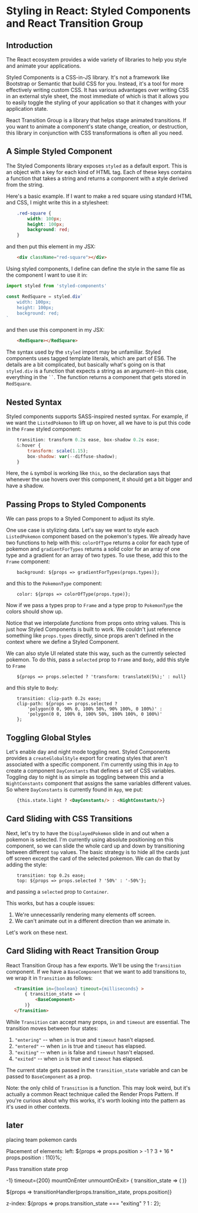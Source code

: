 
# Styling in React: Styled Components and React Transition Group

## Introduction

The React ecosystem provides a wide variety of libraries to help you style and animate your applications.

Styled Components is a CSS-in-JS library. It's not a framework like Bootstrap or Semantic that build CSS for you. Instead, it's a tool for more effectively writing custom CSS. It has various advantages over writing CSS in an external style sheet, the most immediate of which is that it allows you to easily toggle the styling of your application so that it changes with your application state.

React Transition Group is a library that helps stage animated transitions. If you want to animate a component's state change, creation, or destruction, this library in conjunction with CSS transformations is often all you need.


## A Simple Styled Component

The Styled Components library exposes `styled` as a default export. This is an object with a key for each kind of HTML tag. Each of these keys contains a function that takes a string and returns a component with a style derived from the string.

Here's a basic example. If I want to make a red square using standard HTML and CSS, I might write this in a stylesheet:

```css
    .red-square {
        width: 100px;
        height: 100px;
        background: red;
    }
```

and then put this element in my JSX:

```html
    <div className="red-square"></div>
```

Using styled components, I define can define the style in the same file as the component I want to use it in:

```javascript
import styled from 'styled-components'

const RedSquare = styled.div`
    width: 100px;
    height: 100px;
    background: red;
`
```

and then use this component in my JSX:

```html
    <RedSquare></RedSquare>
```

The syntax used by the ```styled``` import may be unfamiliar. Styled components uses tagged template literals, which are part of ES6. The details are a bit complicated, but basically what's going on is that ```styled.div``` is a function that expects a string as an argument--in this case, everything in the ``` `` ```. The function returns a component that gets stored in ```RedSquare```.


## Nested Syntax

Styled components supports SASS-inspired nested syntax. For example, if we want the ```ListedPokemon``` to lift up on hover, all we have to is put this code in the ```Frame``` styled component:

```javascript
    transition: transform 0.2s ease, box-shadow 0.2s ease;
    &:hover {
        transform: scale(1.15);
        box-shadow: var(--diffuse-shadow);
    }
```

Here, the ```&``` symbol is working like ```this```, so the declaration says that whenever the use hovers over this component, it should get a bit bigger and have a shadow.


## Passing Props to Styled Components

We can pass props to a Styled Component to adjust its style.

One use case is stylizing data. Let's say we want to style each ```ListedPokemon``` component based on the pokemon's types. We already have two functions to help with this: ```colorOfType``` returns a color for each type of pokemon and ```gradientForTypes``` returns a solid color for an array of one type and a gradient for an array of two types. To use these, add this to the ```Frame``` component:

```
    background: ${props => gradientForTypes(props.types)};
```

and this to the ```PokemonType``` component:

```
    color: ${props => colorOfType(props.type)};
```

Now if we pass a types prop to ```Frame``` and a type prop to ```PokemonType``` the colors should show up.

Notice that we interpolate *functions* from props onto string values. This is just how Styled Components is built to work. We couldn't just reference something like ```props.types``` directly, since props aren't defined in the context where we define a Styled Component.

We can also style UI related state this way, such as the currently selected pokemon. To do this, pass a ```selected``` prop to ```Frame``` and ```Body```, add this style to ```Frame```

```
    ${props => props.selected ? 'transform: translateX(5%);' : null}
```

and this style to ```Body```:

```
    transition: clip-path 0.2s ease;
    clip-path: ${props => props.selected ?
        'polygon(0 0, 90% 0, 100% 50%, 90% 100%, 0 100%)' :
        'polygon(0 0, 100% 0, 100% 50%, 100% 100%, 0 100%)'
    };
```


## Toggling Global Styles

Let's enable day and night mode toggling next. Styled Components provides a ```createGlobalStyle``` export for creating styles that aren't associated with a specific component. I'm currently using this in ```App``` to create a component ```DayConstants``` that defines a set of CSS variables. Toggling day to night is as simple as toggling between this and a ```NightConstants``` component that assigns the same variables different values. So where ```DayConstants``` is currently found in ```App```, we put:

```html
    {this.state.light ? <DayConstants/> : <NightConstants/>}
```

## Card Sliding with CSS Transitions

Next, let's try to have the ```DisplayedPokemon``` slide in and out when a pokemon is selected. I'm currently using absolute positioning on this component, so we can slide the whole card up and down by transitioning between different ```top``` values. The basic strategy is to hide all the cards just off screen except the card of the selected pokemon. We can do that by adding the style:

```
    transition: top 0.2s ease;
    top: ${props => props.selected ? '50%' : '-50%'};
```

and passing a ```selected``` prop to ```Container```.

This works, but has a couple issues:

1. We're unnecessarily rendering many elements off screen.
2. We can't animate out in a different direction than we animate in.
   
Let's work on these next.


## Card Sliding with React Transition Group

React Transition Group has a few exports. We'll be using the ```Transition``` component. If we have a ```BaseComponent``` that we want to add transitions to, we wrap it in ```Transition``` as follows:

```html
   <Transition in={boolean} timeout={milliseconds} >
       { transition_state => (
           <BaseComponent>
       )}
   </Transition>
```

While ```Transition``` can accept many props, ```in``` and ```timeout``` are essential. The transition moves between four states:

1. ```"entering"``` -- when ```in``` is true and ```timeout``` hasn't elapsed.
2. ```"entered"``` -- when ```in``` is true and ```timeout``` has elapsed.
3. ```"exiting"``` -- when ```in``` is false and ```timeout``` hasn't elapsed.
4. ```"exited"``` -- when ```in``` is true and ```timeout``` has elapsed.

The current state gets passed in the ```transition_state``` variable and can be passed to ```BaseComponent``` as a prop.

Note: the only child of ```Transition``` is a function. This may look weird, but it's actually a common React technique called the Render Props Pattern. If you're curious about why this works, it's worth looking into the pattern as it's used in other contexts.





## later

placing team pokemon cards


Placement of elements:
left: ${props => props.position > -1 ? 3 + 16 * props.position : 110}%;


Pass transition state prop

 <Transition in={position > -1} timeout={200} mountOnEnter unmountOnExit>
    { transition_state => (
        <BaseComponent>
    )}
</Transition>

${props => transitionHandler(props.transition_state, props.position)}

z-index: ${props => props.transition_state === "exiting" ? 1 : 2};



   
